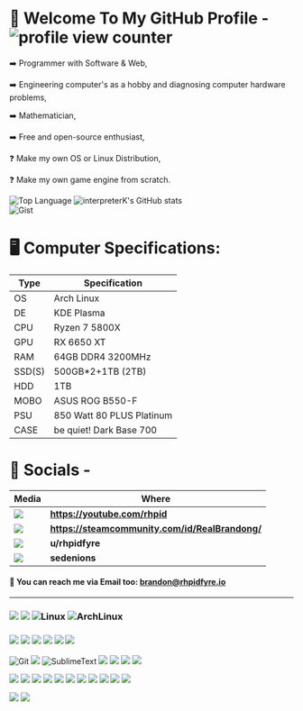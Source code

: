 <h1>🧐 Welcome To My GitHub Profile - <img src="https://komarev.com/ghpvc/?username=interpreterK&color=0079fa&style=flat-square&label=PROFILE+VIEWS" alt="profile view counter"></h1>
<p>➡️ Programmer with Software & Web,</p>
<p>➡️ Engineering computer's as a hobby and diagnosing computer hardware problems,</p>
<p>➡️ Mathematician,</p>
<p>➡️ Free and open-source enthusiast,</p>
<p>❓ Make my own OS or Linux Distribution,</p>
<p>❓ Make my own game engine from scratch.</p>

![Top Language](https://github-readme-stats.vercel.app/api/top-langs/?username=interpreterK&langs_count=30&layout=compact&theme=github_dark&include_all_commits=true)
![interpreterK's GitHub stats](https://github-readme-stats.vercel.app/api?username=interpreterK&count_private=true&show_icons=true&theme=github_dark&include_all_commits=true)
<br>
![Gist](https://gists-readme.yizack.com/api?user=interpreterK&theme=dark)

<h1>🖥️ Computer Specifications:</h1>

Type | Specification
------------- | -------------
OS  | Arch Linux
DE  | KDE Plasma
CPU | Ryzen 7 5800X
GPU | RX 6650 XT
RAM | 64GB DDR4 3200MHz
SSD(S) | 500GB*2+1TB (2TB)
HDD | 1TB
MOBO | ASUS ROG B550-F
PSU | 850 Watt 80 PLUS Platinum
CASE | be quiet! Dark Base 700

<h1>💬 Socials -</h1>

| Media      | Where |
| ----------- | ----------- |
| <img src="https://img.shields.io/badge/YouTube-%23FF0000.svg?style=for-the-badge&logo=YouTube&logoColor=white">      |<b>https://youtube.com/rhpid</b>       |
| <img src="https://img.shields.io/badge/steam-%23000000.svg?style=for-the-badge&logo=steam&logoColor=white"> | <b>https://steamcommunity.com/id/RealBrandong/</b> |
| <img src="https://img.shields.io/badge/Reddit-%23FF4500.svg?style=for-the-badge&logo=Reddit&logoColor=white"> | <b>u/rhpidfyre</b> |
| <img src="https://img.shields.io/badge/Discord-%235865F2.svg?style=for-the-badge&logo=discord&logoColor=white">   | <b>sedenions</b>        |

<h4>📧 You can reach me via Email too: <ins>brandon@rhpidfyre.io</ins></h4>

---

<h3>
	<img src="https://img.shields.io/badge/AMD%20Radeon_RX_6650XT-ED1C24?style=for-the-badge&logo=amd&logoColor=white">
	<img src="https://img.shields.io/badge/AMD%20Ryzen_7_5800X-ED1C24?style=for-the-badge&logo=amd&logoColor=white">
	<img src="https://img.shields.io/badge/Linux-FCC624?style=for-the-badge&logo=linux&logoColor=black" alt="Linux">
	<img src="https://img.shields.io/badge/Arch%20Linux-1793D1?logo=arch-linux&logoColor=fff&style=for-the-badge" alt="ArchLinux">
</h3>
<h3>
	<img src="https://img.shields.io/badge/XFCE-%232284F2.svg?style=for-the-badge&logo=xfce&logoColor=white">
	<img src="https://img.shields.io/badge/manjaro-35BF5C?style=for-the-badge&logo=manjaro&logoColor=white">
	<img src="https://img.shields.io/badge/Ubuntu-E95420?style=for-the-badge&logo=ubuntu&logoColor=white">
	<img src="https://img.shields.io/badge/freebsd-AB2B28?style=for-the-badge&logo=freebsd&logoColor=white">
	<img src="https://img.shields.io/badge/mac%20os-000000?style=for-the-badge&logo=apple&logoColor=white">
	<img src="https://img.shields.io/badge/Windows-0078D6?style=for-the-badge&logo=windows&logoColor=white">
</h3>
<p>
	<img src="https://img.shields.io/badge/GIT-E44C30?style=for-the-badge&logo=git&logoColor=white" alt="Git">
	<img src="https://img.shields.io/badge/GNU%20Bash-4EAA25?style=for-the-badge&logo=GNU%20Bash&logoColor=white">
	<img src="https://img.shields.io/badge/sublime_text-%23575757.svg?&style=for-the-badge&logo=sublime-text&logoColor=important" alt="SublimeText">
	<img src="https://img.shields.io/badge/VSCode-0078D4?style=for-the-badge&logo=visual%20studio%20code&logoColor=white">
	<img src="https://img.shields.io/badge/VIM-%2311AB00.svg?&style=for-the-badge&logo=vim&logoColor=white">
	<img src="https://img.shields.io/badge/Emacs-%237F5AB6.svg?&style=for-the-badge&logo=gnu-emacs&logoColor=white">
	<img src="https://img.shields.io/badge/NeoVim-%2357A143.svg?&style=for-the-badge&logo=neovim&logoColor=white">
</p>
<p>
	<img src="https://img.shields.io/badge/C-00599C?style=for-the-badge&logo=c&logoColor=white">
	<img src="https://img.shields.io/badge/C%2B%2B-00599C?style=for-the-badge&logo=c%2B%2B&logoColor=white">
	<img src="https://img.shields.io/badge/CSS3-1572B6?style=for-the-badge&logo=css3&logoColor=white">
	<img src="https://img.shields.io/badge/HTML5-E34F26?style=for-the-badge&logo=html5&logoColor=white">
	<img src="https://img.shields.io/badge/JavaScript-323330?style=for-the-badge&logo=javascript&logoColor=F7DF1E">
	<img src="https://img.shields.io/badge/TypeScript-007ACC?style=for-the-badge&logo=typescript&logoColor=white">
	<img src="https://img.shields.io/badge/json-5E5C5C?style=for-the-badge&logo=json&logoColor=white">
	<img src="https://img.shields.io/badge/shell_script-%23121011.svg?style=for-the-badge&logo=gnu-bash&logoColor=white">
	<img src="https://img.shields.io/badge/LaTeX-47A141?style=for-the-badge&logo=LaTeX&logoColor=white">
	<img src="https://img.shields.io/badge/Lua-2C2D72?style=for-the-badge&logo=lua&logoColor=white">
	<img src="https://img.shields.io/badge/Python-FFD43B?style=for-the-badge&logo=python&logoColor=blue">
</p>
<p>
	<img src="https://img.shields.io/badge/LibreOffice-18A303?style=for-the-badge&logo=LibreOffice&logoColor=white">
	<img src="https://img.shields.io/badge/Firefox-FF7139?style=for-the-badge&logo=Firefox-Browser&logoColor=white">
</p>
